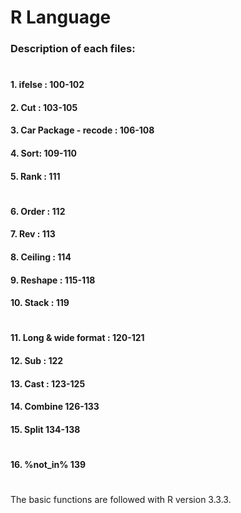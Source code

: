 # R Language
### Description of each files: 
# 
#### 1. ifelse : 100-102
#### 2. Cut  : 103-105
#### 3. Car Package - recode : 106-108
#### 4. Sort: 109-110
#### 5. Rank : 111
# 
#### 6. Order : 112
#### 7. Rev : 113
#### 8. Ceiling : 114
#### 9. Reshape : 115-118
#### 10. Stack : 119 
# 
#### 11. Long & wide format : 120-121 
#### 12. Sub : 122
#### 13. Cast : 123-125
#### 14. Combine 126-133
#### 15. Split 134-138
# 
#### 16. %not_in% 139
# 
The basic functions are followed with R version 3.3.3.

